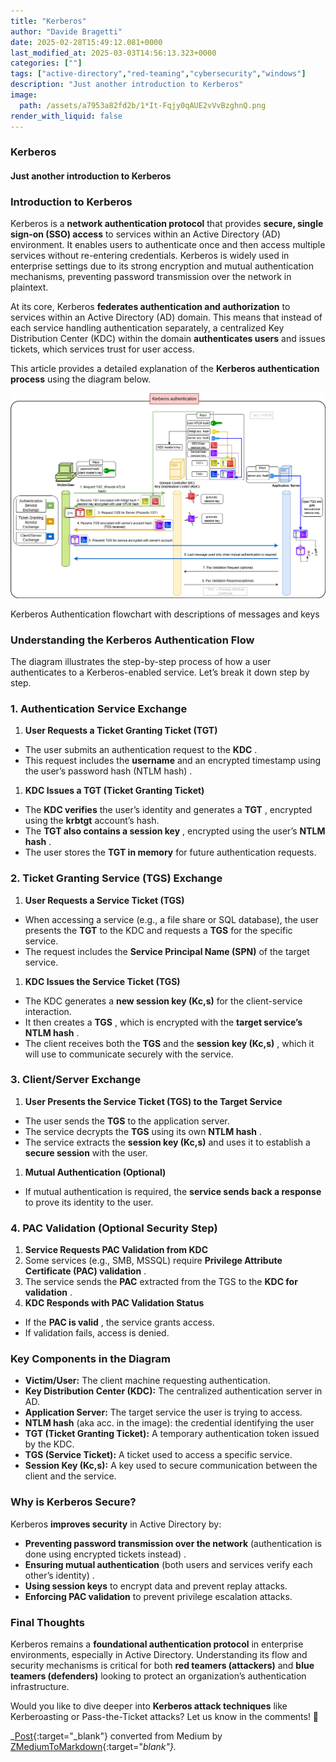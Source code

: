 ```yaml
---
title: "Kerberos"
author: "Davide Bragetti"
date: 2025-02-28T15:49:12.081+0000
last_modified_at: 2025-03-03T14:56:13.323+0000
categories: [""]
tags: ["active-directory","red-teaming","cybersecurity","windows"]
description: "Just another introduction to Kerberos"
image:
  path: /assets/a7953a82fd2b/1*It-Fqjy0qAUE2vVvBzghnQ.png
render_with_liquid: false
---
```


### Kerberos
#### Just another introduction to Kerberos
### Introduction to Kerberos

Kerberos is a **network authentication protocol** that provides **secure, single sign\-on \(SSO\) access** to services within an Active Directory \(AD\) environment\. It enables users to authenticate once and then access multiple services without re\-entering credentials\. Kerberos is widely used in enterprise settings due to its strong encryption and mutual authentication mechanisms, preventing password transmission over the network in plaintext\.

At its core, Kerberos **federates authentication and authorization** to services within an Active Directory \(AD\) domain\. This means that instead of each service handling authentication separately, a centralized Key Distribution Center \(KDC\) within the domain **authenticates users** and issues tickets, which services trust for user access\.

This article provides a detailed explanation of the **Kerberos authentication process** using the diagram below\.


![Kerberos Authentication flowchart with descriptions of messages and keys](/assets/a7953a82fd2b/1*It-Fqjy0qAUE2vVvBzghnQ.png)

Kerberos Authentication flowchart with descriptions of messages and keys
### Understanding the Kerberos Authentication Flow

The diagram illustrates the step\-by\-step process of how a user authenticates to a Kerberos\-enabled service\. Let’s break it down step by step\.
### 1\. Authentication Service Exchange
1. **User Requests a Ticket Granting Ticket \(TGT\)**

- The user submits an authentication request to the **KDC** \.
- This request includes the **username** and an encrypted timestamp using the user’s password hash \(NTLM hash\) \.

1. **KDC Issues a TGT \(Ticket Granting Ticket\)**

- The **KDC verifies** the user’s identity and generates a **TGT** , encrypted using the **krbtgt** account’s hash\.
- The **TGT also contains a session key** , encrypted using the user’s **NTLM hash** \.
- The user stores the **TGT in memory** for future authentication requests\.

### 2\. Ticket Granting Service \(TGS\) Exchange
1. **User Requests a Service Ticket \(TGS\)**

- When accessing a service \(e\.g\., a file share or SQL database\), the user presents the **TGT** to the KDC and requests a **TGS** for the specific service\.
- The request includes the **Service Principal Name \(SPN\)** of the target service\.

1. **KDC Issues the Service Ticket \(TGS\)**

- The KDC generates a **new session key \(Kc,s\)** for the client\-service interaction\.
- It then creates a **TGS** , which is encrypted with the **target service’s NTLM hash** \.
- The client receives both the **TGS** and the **session key \(Kc,s\)** , which it will use to communicate securely with the service\.

### 3\. Client/Server Exchange
1. **User Presents the Service Ticket \(TGS\) to the Target Service**

- The user sends the **TGS** to the application server\.
- The service decrypts the **TGS** using its own **NTLM hash** \.
- The service extracts the **session key \(Kc,s\)** and uses it to establish a **secure session** with the user\.

1. **Mutual Authentication \(Optional\)**

- If mutual authentication is required, the **service sends back a response** to prove its identity to the user\.

### 4\. PAC Validation \(Optional Security Step\)
1. **Service Requests PAC Validation from KDC**
2. Some services \(e\.g\., SMB, MSSQL\) require **Privilege Attribute Certificate \(PAC\) validation** \.
3. The service sends the **PAC** extracted from the TGS to the **KDC for validation** \.
4. **KDC Responds with PAC Validation Status**

- If the **PAC is valid** , the service grants access\.
- If validation fails, access is denied\.

### Key Components in the Diagram
- **Victim/User:** The client machine requesting authentication\.
- **Key Distribution Center \(KDC\):** The centralized authentication server in AD\.
- **Application Server:** The target service the user is trying to access\.
- **NTLM hash** \(aka acc\. in the image\): the credential identifying the user
- **TGT \(Ticket Granting Ticket\):** A temporary authentication token issued by the KDC\.
- **TGS \(Service Ticket\):** A ticket used to access a specific service\.
- **Session Key \(Kc,s\):** A key used to secure communication between the client and the service\.

### Why is Kerberos Secure?

Kerberos **improves security** in Active Directory by:
- **Preventing password transmission over the network** \(authentication is done using encrypted tickets instead\) \.
- **Ensuring mutual authentication** \(both users and services verify each other’s identity\) \.
- **Using session keys** to encrypt data and prevent replay attacks\.
- **Enforcing PAC validation** to prevent privilege escalation attacks\.

### Final Thoughts

Kerberos remains a **foundational authentication protocol** in enterprise environments, especially in Active Directory\. Understanding its flow and security mechanisms is critical for both **red teamers \(attackers\)** and **blue teamers \(defenders\)** looking to protect an organization’s authentication infrastructure\.

Would you like to dive deeper into **Kerberos attack techniques** like Kerberoasting or Pass\-the\-Ticket attacks? Let us know in the comments\! 🚀



_[Post](https://medium.com/@dbragetti/kerberos-a7953a82fd2b){:target="_blank"} converted from Medium by [ZMediumToMarkdown](https://github.com/ZhgChgLi/ZMediumToMarkdown){:target="_blank"}._
